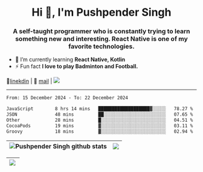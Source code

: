 <h1 align="center">Hi 👋, I'm Pushpender Singh</h1>
<h3 align="center">A self-taught programmer who is constantly trying to learn something new and interesting. React Native is one of my favorite technologies.</h3>

- 🌱 I’m currently learning **React Native, Kotlin**
- ⚡ Fun fact **I love to play Badminton and Football.**

👔[linekdin](https://www.linkedin.com/in/pushpender-singh-240061202/) | 📧 [mail](mailto:pushpendersingh694@gmail.com) | 
<a href="https://github.com/pushpender-singh-ap/pushpender-singh-ap">
    <img src="https://komarev.com/ghpvc/?username=pushpender-singh-ap&style=for-the-badge">
</a>


---

<!--START_SECTION:waka-->

```txt
From: 15 December 2024 - To: 22 December 2024

JavaScript        8 hrs 14 mins   ███████████████████▓░░░░░   78.27 %
JSON              48 mins         ██░░░░░░░░░░░░░░░░░░░░░░░   07.65 %
Other             28 mins         █░░░░░░░░░░░░░░░░░░░░░░░░   04.51 %
CocoaPods         19 mins         ▓░░░░░░░░░░░░░░░░░░░░░░░░   03.11 %
Groovy            18 mins         ▓░░░░░░░░░░░░░░░░░░░░░░░░   02.94 %
```

<!--END_SECTION:waka-->


| <a><img align="center" src="https://github-readme-stats-iota-ecru-15.vercel.app/api?username=pushpender-singh-ap&show_icons=true&include_all_commits=true&theme=buefy&hide_border=true" alt="Pushpender Singh github stats" /></a> | <a><img align="center" src="https://github-readme-stats-iota-ecru-15.vercel.app/api/top-langs/?username=pushpender-singh-ap&layout=compact&theme=buefy&hide_border=true" /></a> |
| ------------- | ------------- |

| <a> <img align="left" src="https://github-readme-streak-stats.herokuapp.com/?user=pushpender-singh-ap" /></br> </a> |
| ------------- |
